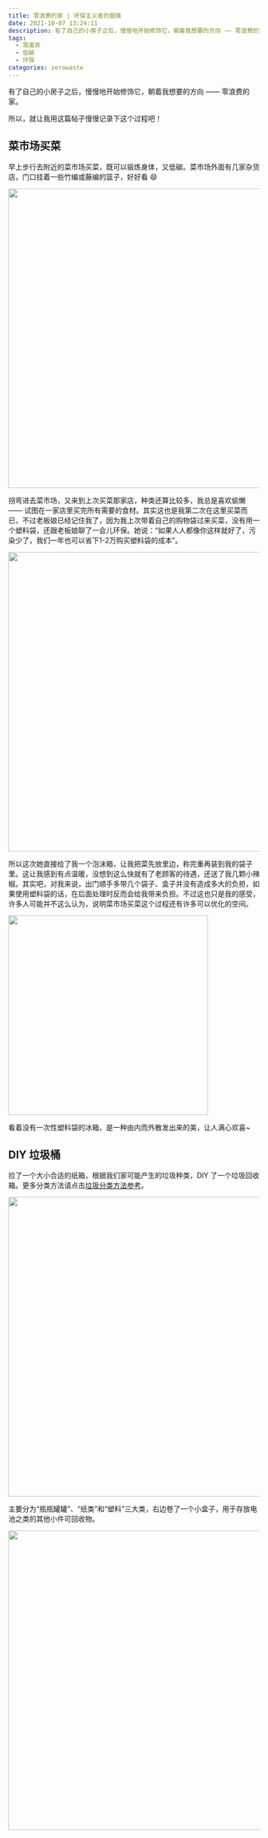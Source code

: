```yaml
---
title: 零浪费的家 | 环保主义者的倔强
date: 2021-10-07 13:24:11
description: 有了自己的小房子之后，慢慢地开始修饰它，朝着我想要的方向 —— 零浪费的家。
tags: 
  - 零废弃
  - 低碳
  - 环保
categories: zerowaste
---
```


有了自己的小房子之后，慢慢地开始修饰它，朝着我想要的方向 —— 零浪费的家。

所以，就让我用这篇帖子慢慢记录下这个过程吧！

## 菜市场买菜

早上步行去附近的菜市场买菜，既可以锻炼身体，又低碳。菜市场外面有几家杂货店，门口挂着一些竹编或藤编的篮子，好好看 :smile:

<img src="/images/zerowaste/20211007-qingyuan-01.jpeg" width="600" />

拐弯进去菜市场，又来到上次买菜那家店，种类还算比较多，我总是喜欢偷懒 —— 试图在一家店里买完所有需要的食材。其实这也是我第二次在这里买菜而已，不过老板娘已经记住我了，因为我上次带着自己的购物袋过来买菜，没有用一个塑料袋，还跟老板娘聊了一会儿环保。她说：“如果人人都像你这样就好了，污染少了，我们一年也可以省下1-2万购买塑料袋的成本”。

<img src="/images/zerowaste/20211007-qingyuan-02.jpeg" width="600" />

所以这次她直接给了我一个泡沫箱，让我把菜先放里边，称完重再装到我的袋子里。这让我感到有点温暖，没想到这么快就有了老顾客的待遇，还送了我几颗小辣椒。其实吧，对我来说，出门顺手多带几个袋子、盒子并没有造成多大的负担，如果使用塑料袋的话，在后面处理时反而会给我带来负担。不过这也只是我的感受，许多人可能并不这么认为，说明菜市场买菜这个过程还有许多可以优化的空间。

<img src="/images/zerowaste/20211007-qingyuan-03.jpeg" width="400" />

看着没有一次性塑料袋的冰箱，是一种由内而外散发出来的美，让人满心欢喜~


## DIY 垃圾桶

捡了一个大小合适的纸箱，根据我们家可能产生的垃圾种类，DIY 了一个垃圾回收箱。更多分类方法请点击[垃圾分类方法参考](https://luhuadong.com/zerowaste/garbage-sorting-method.html)。

<img src="/images/journal/20211024-my-house-05.jpeg" width="600" />

主要分为“瓶瓶罐罐”、“纸类”和“塑料”三大类，右边卷了一个小盒子，用于存放电池之类的其他小件可回收物。

<img src="/images/journal/20211024-my-house-06.jpeg" width="600" />

